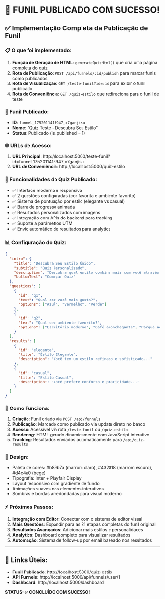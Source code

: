 # 🎉 FUNIL PUBLICADO COM SUCESSO!

## ✅ Implementação Completa da Publicação de Funil

### 📋 O que foi implementado:

1. **Função de Geração de HTML**: `generateQuizHtml()` que cria uma página completa do quiz
2. **Rota de Publicação**: `POST /api/funnels/:id/publish` para marcar funis como publicados
3. **Rota de Visualização**: `GET /teste-funil?id=:id` para exibir o funil publicado
4. **Rota de Conveniência**: `GET /quiz-estilo` que redireciona para o funil de teste

### 🚀 Funil Publicado:

- **ID**: `funnel_1752011415947_x7ganjisu`
- **Nome**: "Quiz Teste - Descubra Seu Estilo"
- **Status**: Publicado (is_published = 1)

### 🌐 URLs de Acesso:

1. **URL Principal**: http://localhost:5000/teste-funil?id=funnel_1752011415947_x7ganjisu
2. **URL de Conveniência**: http://localhost:5000/quiz-estilo

### 🎯 Funcionalidades do Quiz Publicado:

- ✅ Interface moderna e responsiva
- ✅ 2 questões configuradas (cor favorita e ambiente favorito)
- ✅ Sistema de pontuação por estilo (elegante vs casual)
- ✅ Barra de progresso animada
- ✅ Resultados personalizados com imagens
- ✅ Integração com APIs do backend para tracking
- ✅ Suporte a parâmetros UTM
- ✅ Envio automático de resultados para analytics

### 📊 Configuração do Quiz:

```json
{
  "intro": {
    "title": "Descubra Seu Estilo Único",
    "subtitle": "Quiz Personalizado", 
    "description": "Descubra qual estilo combina mais com você através deste quiz personalizado",
    "buttonText": "Começar Quiz"
  },
  "questions": [
    {
      "id": "q1",
      "text": "Qual cor você mais gosta?",
      "options": ["Azul", "Vermelho", "Verde"]
    },
    {
      "id": "q2", 
      "text": "Qual seu ambiente favorito?",
      "options": ["Escritório moderno", "Café aconchegante", "Parque ao ar livre"]
    }
  ],
  "results": [
    {
      "id": "elegante",
      "title": "Estilo Elegante",
      "description": "Você tem um estilo refinado e sofisticado..."
    },
    {
      "id": "casual",
      "title": "Estilo Casual", 
      "description": "Você prefere conforto e praticidade..."
    }
  ]
}
```

### 🔧 Como Funciona:

1. **Criação**: Funil criado via `POST /api/funnels`
2. **Publicação**: Marcado como publicado via update direto no banco
3. **Acesso**: Acessível via rota `/teste-funil` ou `/quiz-estilo`
4. **Rendering**: HTML gerado dinamicamente com JavaScript interativo
5. **Tracking**: Resultados enviados automaticamente para `/api/quiz-results`

### 🎨 Design:

- Paleta de cores: #b89b7a (marrom claro), #432818 (marrom escuro), #d4c4a0 (bege)
- Tipografia: Inter + Playfair Display
- Layout responsivo com gradiente de fundo
- Animações suaves nos elementos interativos
- Sombras e bordas arredondadas para visual moderno

### ⚡ Próximos Passos:

1. **Integração com Editor**: Conectar com o sistema de editor visual
2. **Mais Questões**: Expandir para as 21 etapas completas do funil original
3. **Resultados Avançados**: Adicionar mais estilos e personalidades
4. **Analytics**: Dashboard completo para visualizar resultados
5. **Automação**: Sistema de follow-up por email baseado nos resultados

---

## 🔗 Links Úteis:

- **Funil Publicado**: http://localhost:5000/quiz-estilo
- **API Funnels**: http://localhost:5000/api/funnels/user/1
- **Dashboard**: http://localhost:5000/dashboard

**STATUS: ✅ CONCLUÍDO COM SUCESSO!**
